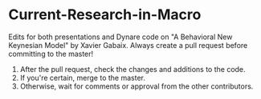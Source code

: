 # Current-Research-in-Macro

Edits for both presentations and Dynare code on "A Behavioral New Keynesian Model" by Xavier Gabaix.
Always create a pull request before committing to the master!

1. After the pull request, check the changes and additions to the code.
2. If you're certain, merge to the master.
3. Otherwise, wait for comments or approval from the other contributors.
